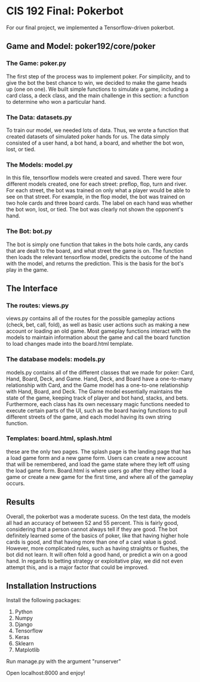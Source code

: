 # CIS 192 Final: Pokerbot
For our final project, we implemented a Tensorflow-driven pokerbot. 
## Game and Model: poker192/core/poker
### The Game: poker.py
The first step of the process was to implement poker. For simplicity, and to give the bot the best chance to win, we decided to make the game heads up (one on one). We built simple functions to simulate a game, including a card class, a deck class, and the main challenge in this section: a function to determine who won a particular hand.  
### The Data: datasets.py
To train our model, we needed lots of data. Thus, we wrote a function that created datasets of simulated poker hands for us. The data simply consisted of a user hand, a bot hand, a board, and whether the bot won, lost, or tied. 
### The Models: model.py
In this file, tensorflow models were created and saved. There were four different models created, one for each street: preflop, flop, turn and river. For each street, the bot was trained on only what a player would be able to see on that street. For example, in the flop model, the bot was trained on two hole cards and three board cards. The label on each hand was whether the bot won, lost, or tied. The bot was clearly not shown the opponent's hand. 
### The Bot: bot.py
The bot is simply one function that takes in the bots hole cards, any cards that are dealt to the board, and what street the game is on. The function then loads the relevant tensorflow model, predicts the outcome of the hand with the model, and returns the prediction. This is the basis for the bot's play in the game.  

## The Interface
### The routes: views.py
views.py contains all of the routes for the possible gameplay actions (check, bet, call,
fold), as well as basic user actions such as making a new account or loading an old game.
Most gameplay functions interact with the models to maintain information about the game 
and call the board function to load changes made into the board.html template. 

### The database models: models.py
models.py contains all of the different classes that we made for poker: Card, Hand, Board,
Deck, and Game. Hand, Deck, and Board have a one-to-many relationship with Card, and the 
Game model has a one-to-one relationship with Hand, Board, and Deck. The Game model 
essentially maintains the state of the game, keeping track of player and bot hand, stacks,
and bets. Furthermore, each class has its own necessary magic functions needed to execute
certain parts of the UI, such as the board having functions to pull different streets
of the game, and each model having its own string function. 

### Templates: board.html, splash.html
these are the only two pages. The splash page is the landing page that has a load game
form and a new game form. Users can create a new account that will be remembered, and
load the game state where they left off using the load game form. Board.html is where
users go after they either load a game or create a new game for the first time, and
where all of the gameplay occurs.

## Results
Overall, the pokerbot was a moderate sucess. On the test data, the models all had an accuracy of between 52 and 55 percent. This is fairly good, considering that a person cannot always tell if they are good. The bot definitely learned some of the basics of poker, like that having higher hole cards is good, and that having more than one of a card value is good. However, more complicated rules, such as having straights or flushes, the bot did not learn. It will often fold a good hand, or predict a win on a good hand. In regards to betting strategy or exploitative play, we did not even attempt this, and is a major factor that could be improved. 

## Installation Instructions
Install the following packages: 
1. Python
2. Numpy
3. Django
4. Tensorflow
5. Keras
6. Sklearn
7. Matplotlib

Run manage.py with the argument "runserver"

Open localhost:8000 and enjoy!